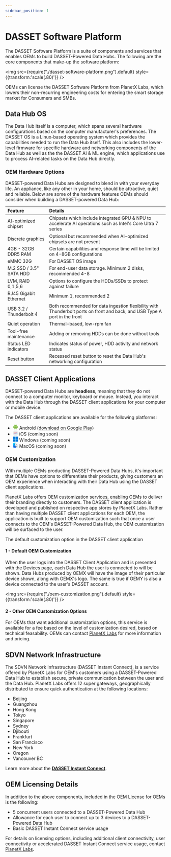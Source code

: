 ```yaml
---
sidebar_position: 1
---
```


# DASSET Software Platform

The DASSET Software Platform is a suite of components and services that enables OEMs to build DASSET-Powered Data Hubs.  The following are the core components that make-up the software platform:

<img src={require("./dasset-software-platform.png").default} style={{transform:'scale(.80)'}} />

OEMs can license the DASSET Software Platform from PlanetX Labs, which lowers their non-recurring engineering costs for entering the smart storage market for Consumers and SMBs.  

## Data Hub OS

The Data Hub itself is a computer, which spans several hardware configurations based on the computer manufacturer's preferences.  The DASSET OS is a Linux-based operating system which provides the capabilities needed to run the Data Hub itself.  This also includes the lower-level firmware for specific hardware and networking components of the Data Hub as well as the the DASSET AI & ML engine, which applications use to process AI-related tasks on the Data Hub directly.

### OEM Hardware Options
DASSET-powered Data Hubs are designed to blend in with your everyday life.  An appliance, like any other in your home, should be attractive, quiet and reliable.  Below are some of the hardware features OEMs should consider when building a DASSET-powered Data Hub:

| Feature                   | Details                                                   |
|:--------------------------|:----------------------------------------------------------|
| AI-optimized chipset      | Chipsets which include integrated GPU & NPU to accelerate AI operations such as Intel's Core Ultra 7 series |
| Discrete graphics         | Optional but recommended when AI-optimized chipsets are not present |
| 4GB - 32GB DDR5 RAM       | Certain capabilities and response time will be limited on 4-8GB configurations |
| eMMC 32G                  | For DASSET OS image                                       |
| M.2 SSD / 3.5" SATA HDD   | For end-user data storage.  Minimum 2 disks, recommended 4-8                 |
| LVM, RAID 0,1,5,6         | Options to configure the HDDs/SSDs to protect against failure  |
| RJ45 Gigabit Ethernet     | Minimum 1, recommended 2                                  |
| USB 3.2 / Thunderbolt 4   | Both recommended for data ingestion flexibility with Thunderbolt ports on front and back, and USB Type A port in the front |
| Quiet operation           | Thermal-based, low-rpm fan                                |
| Tool-free maintenance     | Adding or removing HDDs can be done without tools         |
| Status LED indicators     | Indicates status of power, HDD activity and network status |
| Reset button              | Recessed reset button to reset the Data Hub's networking configuration |


## DASSET Client Applications

DASSET-powered Data Hubs are **headless**, meaning that they do not connect to a computer monitor, keyboard or
mouse.  Instead, you interact with the Data Hub through the DASSET client applications for your computer or mobile device.

The DASSET client applications are available for the following platforms:

* ![Android](android16x16.png)  Android ([download on Google Play](https://play.google.com/store/apps/details?id=io.weline.dasset))
* ![iOS](ios16x16.png)  iOS (coming soon)
* ![Windows](windows16x16.png)  Windows (coming soon)
* ![MacOS](macos16x16.png)  MacOS (coming soon)

### OEM Customization
With multiple OEMs producting DASSET-Powered Data Hubs, it's important that OEMs have options to differentiate their products, giving customers an OEM experience when interacting with their Data Hub using the DASSET client applications.

PlanetX Labs offers OEM customization services, enabling OEMs to deliver their branding directly to customers. The DASSET client application is developed and published on respective app stores by PlanetX Labs.  Rather than having multiple DASSET client applications for each OEM, the application is built to support OEM customization such that once a user connects to the OEM's DASSET-Powered Data Hub, the OEM customization will be surfaced to the user.

The default customization option in the DASSET client application 

#### 1 - Default OEM Customization
When the user logs into the DASSET Client Application and is presented with the Devices page, each Data Hub the user is connected to will be shown.  Data Hubs produced by OEMX will have the image of their particular device shown, along with OEMX's logo.  The same is true if OEMY is also a device connected to the user's DASSET account.

<img src={require("./oem-customization.png").default} style={{transform:'scale(.80)'}} />

#### 2 - Other OEM Customization Options
For OEMs that want additional customization options, this service is available for a fee based on the level of customization desired, based on technical feasability. OEMs can contact [PlanetX Labs](https://planetxlabs.io/contact) for more information and pricing.

## SDVN Network Infrastructure
The SDVN Network Infrastructure (DASSET Instant Connect), is a service offered by PlanetX Labs for OEM's customers using a DASSET-Powered Data Hub to establish secure, private communication between the user and the Data Hub.  PlanetX Labs offers 12 super gateways, geographically distributed to ensure quick authentication at the following locations:

* Beijing
* Guangzhou
* Hong Kong
* Tokyo
* Singapore
* Sydney
* Djibouti
* Frankfurt
* San Francisco
* New York
* Oregon
* Vancouver BC

Learn more about the [**DASSET Instant Connect**](../concepts/dasset-instant-connect).

## OEM Licensing Details

In addition to the above components, included in the OEM License for OEMs is the following:

* 5 concurrent users connected to a DASSET-Powered Data Hub
* Allowance for each user to connect up to 3 devices to a DASSET-Powered Data Hub
* Basic DASSET Instant Connect service usage

For details on licensing options, including additional client connectivity, user connectivity or accelerated DASSET Instant Connect service usage, contact [PlanetX Labs](https://planetxlabs.io/contact).